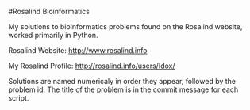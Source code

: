 #Rosalind Bioinformatics

My solutions to bioinformatics problems found on the Rosalind website, worked primarily in Python.

Rosalind Website: http://www.rosalind.info

My Rosalind Profile: http://rosalind.info/users/Idox/

Solutions are named numericaly in order they appear, followed by the problem id. The title of the problem is in the commit message for each script.